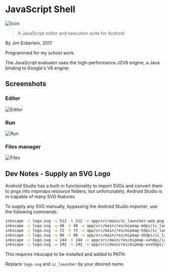 # JavaScript Shell

![Icon](logo.png)

> A JavaScript editor and execution suite for Android

By Jim Eckerlein, 2017

Programmed for my school work.

The JavaScript evaluator uses the high-performance J2V8 engine, a Java binding to Google's V8 engine.

## Screenshots

### Editor

![Editor](screenshots/editor_0.png)

### Run

![Run](screenshots/run_0.png)

### Files manager

![Files](screenshots/files_0.png)

## Dev Notes - Supply an SVG Logo

Android Studio has a built-in functionality to import SVGs and convert them to pngs into mipmaps resource folders, but unfortunately, Android Studio is in-capable of many SVG features.

To supply any SVG manually, bypassing the Android Studio importer, use the following commands:

```bash
inkscape -z logo.svg -w 512 -h 512 -e app/src/main/ic_launcher-web.png
inkscape -z logo.svg -w 48 -h 48 -e app/src/main/res/mipmap-mdpi/ic_launcher.png
inkscape -z logo.svg -w 72 -h 72 -e app/src/main/res/mipmap-hdpi/ic_launcher.png
inkscape -z logo.svg -w 96 -h 96 -e app/src/main/res/mipmap-xhdpi/ic_launcher.png
inkscape -z logo.svg -w 144 -h 144 -e app/src/main/res/mipmap-xxhdpi/ic_launcher.png
inkscape -z logo.svg -w 192 -h 192 -e app/src/main/res/mipmap-xxxhdpi/ic_launcher.png
```

This requires Inkscape to be installed and added to PATH.

Replace `logo.svg` and `ic_launcher` by your desired name.
